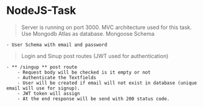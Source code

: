 # NodeJS-Task

> Server is running on port 3000.
> MVC architecture used for this task.
> Use Mongodb Atlas as database.
> Mongoose Schema

    - User Schema with email and password

> Login and Sinup post routes (JWT used for authentication)

    - ** /singup ** post route
        - Request body will be checked is it empty or not
        - Authenticate the Textfields
        - User will be created if email will not exist in database (unique email will use for signup).
        - JWT token will assign
        - At the end response will be send with 200 status code.

